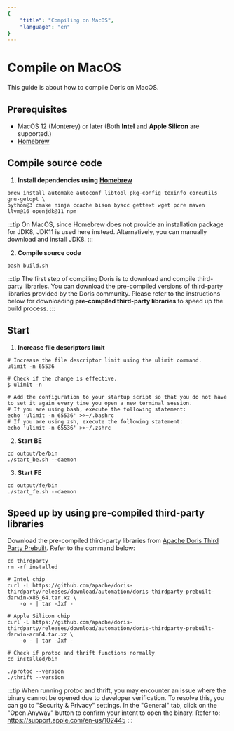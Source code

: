 ```yaml
---
{
    "title": "Compiling on MacOS",
    "language": "en"
}
---
```


<!--
Licensed to the Apache Software Foundation (ASF) under one
or more contributor license agreements.  See the NOTICE file
distributed with this work for additional information
regarding copyright ownership.  The ASF licenses this file
to you under the Apache License, Version 2.0 (the
"License"); you may not use this file except in compliance
with the License.  You may obtain a copy of the License at

  http://www.apache.org/licenses/LICENSE-2.0

Unless required by applicable law or agreed to in writing,
software distributed under the License is distributed on an
"AS IS" BASIS, WITHOUT WARRANTIES OR CONDITIONS OF ANY
KIND, either express or implied.  See the License for the
specific language governing permissions and limitations
under the License.
-->

# Compile on MacOS

This guide is about how to compile Doris on MacOS.

## Prerequisites

- MacOS 12 (Monterey) or later (Both **Intel** and **Apple Silicon** are supported.)
- [Homebrew](https://brew.sh/)

## Compile source code

1. **Install dependencies using** **[Homebrew](https://brew.sh/)**

```Shell
brew install automake autoconf libtool pkg-config texinfo coreutils gnu-getopt \
python@3 cmake ninja ccache bison byacc gettext wget pcre maven llvm@16 openjdk@11 npm
```

:::tip 
On MacOS, since Homebrew does not provide an installation package for JDK8, JDK11 is used here instead. Alternatively, you can manually download and install JDK8. 
:::

2. **Compile source code**

```Shell
bash build.sh
```

:::tip 
The first step of compiling Doris is to download and compile third-party libraries. You can download the pre-compiled versions of third-party libraries provided by the Doris community. Please refer to the instructions below for downloading **pre-compiled third-party libraries** to speed up the build process. 
:::

## Start

1. **Increase file descriptors limit**

```Shell
# Increase the file descriptor limit using the ulimit command.
ulimit -n 65536

# Check if the change is effective.
$ ulimit -n

# Add the configuration to your startup script so that you do not have to set it again every time you open a new terminal session.
# If you are using bash, execute the following statement:
echo 'ulimit -n 65536' >>~/.bashrc
# If you are using zsh, execute the following statement:
echo 'ulimit -n 65536' >>~/.zshrc
```

2. **Start BE**

```Shell
cd output/be/bin
./start_be.sh --daemon
```

3. **Start** **FE**

```Shell
cd output/fe/bin
./start_fe.sh --daemon
```

## Speed up by using pre-compiled third-party libraries

Download the pre-compiled third-party libraries from [Apache Doris Third Party Prebuilt](https://github.com/apache/doris-thirdparty/releases/tag/automation). Refer to the command below: 

```shell
cd thirdparty
rm -rf installed

# Intel chip
curl -L https://github.com/apache/doris-thirdparty/releases/download/automation/doris-thirdparty-prebuilt-darwin-x86_64.tar.xz \
    -o - | tar -Jxf -

# Apple Silicon chip
curl -L https://github.com/apache/doris-thirdparty/releases/download/automation/doris-thirdparty-prebuilt-darwin-arm64.tar.xz \
    -o - | tar -Jxf -

# Check if protoc and thrift functions normally
cd installed/bin

./protoc --version
./thrift --version
```

:::tip 
When running protoc and thrift, you may encounter an issue where the binary cannot be opened due to developer verification. To resolve this, you can go to "Security & Privacy" settings. In the "General" tab, click on the "Open Anyway" button to confirm your intent to open the binary. Refer to: https://support.apple.com/en-us/102445 
:::
